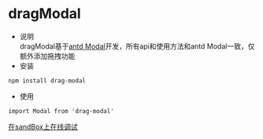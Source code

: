 # dragModal
- 说明  
dragModal基于[antd Modal](https://ant.design/components/modal-cn/)开发，所有api和使用方法和antd Modal一致，仅额外添加拖拽功能
- 安装
```
npm install drag-modal
```
- 使用
```
import Modal from 'drag-modal'
```
[在sandBox上在线调试](https://codesandbox.io/s/mm1y6mqq3x)

